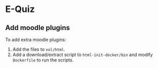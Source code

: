 # E-Quiz

## Add moodle plugins

To add extra moodle plugins:

1. Add the files to `vol/html`.
1. Add a download/extract script to `html-init-docker/bin` and modify `Dockerfile` to run the scripts. 
